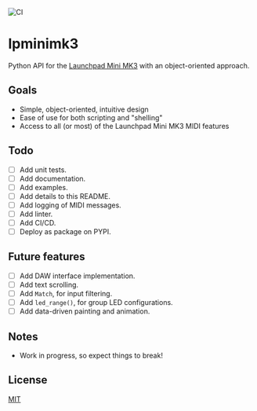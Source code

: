 ![CI](https://github.com/obeezzy/lpminimk3/workflows/CI/main.yml/badge.svg?branch=main&event=push)

# lpminimk3
Python API for the [Launchpad Mini MK3](https://novationmusic.com/en/launch/launchpad-mini) with an object-oriented approach.

## Goals
* Simple, object-oriented, intuitive design
* Ease of use for both scripting and "shelling"
* Access to all (or most) of the Launchpad Mini MK3 MIDI features

## Todo
- [ ] Add unit tests.
- [ ] Add documentation.
- [ ] Add examples.
- [ ] Add details to this README.
- [ ] Add logging of MIDI messages.
- [ ] Add linter.
- [ ] Add CI/CD.
- [ ] Deploy as package on PYPI.

## Future features
- [ ] Add DAW interface implementation.
- [ ] Add text scrolling.
- [ ] Add `Match`, for input filtering.
- [ ] Add `led_range()`, for group LED configurations.
- [ ] Add data-driven painting and animation.

## Notes
* Work in progress, so expect things to break!

## License
[MIT](https://choosealicense.com/licenses/mit/)
